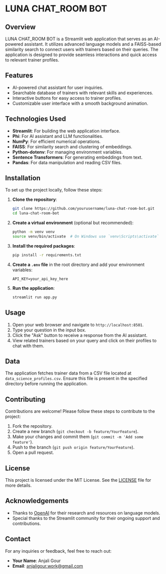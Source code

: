 

# LUNA CHAT_ROOM BOT

## Overview

LUNA CHAT_ROOM BOT is a Streamlit web application that serves as an AI-powered assistant. It utilizes advanced language models and a FAISS-based similarity search to connect users with trainers based on their queries. The application is designed to provide seamless interactions and quick access to relevant trainer profiles.

## Features

- AI-powered chat assistant for user inquiries.
- Searchable database of trainers with relevant skills and experiences.
- Interactive buttons for easy access to trainer profiles.
- Customizable user interface with a smooth background animation.

## Technologies Used

- **Streamlit**: For building the web application interface.
- **Phi**: For AI assistant and LLM functionalities.
- **NumPy**: For efficient numerical operations.
- **FAISS**: For similarity search and clustering of embeddings.
- **Python-dotenv**: For managing environment variables.
- **Sentence Transformers**: For generating embeddings from text.
- **Pandas**: For data manipulation and reading CSV files.

## Installation

To set up the project locally, follow these steps:

1. **Clone the repository**:
    ```bash
    git clone https://github.com/yourusername/luna-chat-room-bot.git
    cd luna-chat-room-bot
    ```

2. **Create a virtual environment** (optional but recommended):
    ```bash
    python -m venv venv
    source venv/bin/activate  # On Windows use `venv\Scripts\activate`
    ```

3. **Install the required packages**:
    ```bash
    pip install -r requirements.txt
    ```

4. **Create a `.env` file** in the root directory and add your environment variables:
    ```
    API_KEY=your_api_key_here
    ```

5. **Run the application**:
    ```bash
    streamlit run app.py
    ```

## Usage

1. Open your web browser and navigate to `http://localhost:8501`.
2. Type your question in the input box.
3. Click the "Ask" button to receive a response from the AI assistant.
4. View related trainers based on your query and click on their profiles to chat with them.

## Data

The application fetches trainer data from a CSV file located at `data_science_profiles.csv`. Ensure this file is present in the specified directory before running the application.

## Contributing

Contributions are welcome! Please follow these steps to contribute to the project:

1. Fork the repository.
2. Create a new branch (`git checkout -b feature/YourFeature`).
3. Make your changes and commit them (`git commit -m 'Add some feature'`).
4. Push to the branch (`git push origin feature/YourFeature`).
5. Open a pull request.

## License

This project is licensed under the MIT License. See the [LICENSE](LICENSE) file for more details.

## Acknowledgements

- Thanks to [OpenAI](https://www.openai.com) for their research and resources on language models.
- Special thanks to the Streamlit community for their ongoing support and contributions.

## Contact

For any inquiries or feedback, feel free to reach out:

- **Your Name**: Anjali Gour
- **Email**: anjaligour.work@gmail.com
